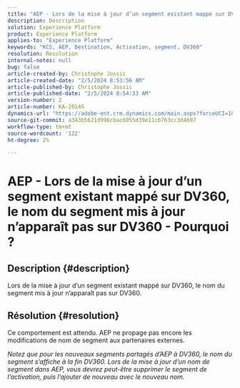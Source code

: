 ```yaml
---
title: "AEP - Lors de la mise à jour d’un segment existant mappé sur DV360, le nom du segment mis à jour n’apparaît pas sur DV360 - Pourquoi ?"
description: Description
solution: Experience Platform
product: Experience Platform
applies-to: "Experience Platform"
keywords: "KCS, AEP, Destination, Activation, segment, DV360"
resolution: Resolution
internal-notes: null
bug: false
article-created-by: Christophe Jossic
article-created-date: "2/5/2024 8:53:56 AM"
article-published-by: Christophe Jossic
article-published-date: "2/5/2024 8:54:33 AM"
version-number: 2
article-number: KA-20145
dynamics-url: "https://adobe-ent.crm.dynamics.com/main.aspx?forceUCI=1&pagetype=entityrecord&etn=knowledgearticle&id=b7b6ca14-04c4-ee11-9079-6045bd0065b6"
source-git-commit: a343b5621d996cbac6055d39e11cb763cc3d4697
workflow-type: tm+mt
source-wordcount: '122'
ht-degree: 2%

---
```


# AEP - Lors de la mise à jour d’un segment existant mappé sur DV360, le nom du segment mis à jour n’apparaît pas sur DV360 - Pourquoi ?

## Description {#description}

Lors de la mise à jour d’un segment existant mappé sur DV360, le nom du segment mis à jour n’apparaît pas sur DV360.

## Résolution {#resolution}


Ce comportement est attendu. AEP ne propage pas encore les modifications de nom de segment aux partenaires externes.



*Notez que pour les nouveaux segments partagés d’AEP à DV360, le nom du segment s’affiche à la fin DV360. Lors de la mise à jour d’un nom de segment dans AEP, vous devrez peut-être supprimer le segment de l’activation, puis l’ajouter de nouveau avec le nouveau nom.*

